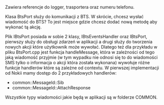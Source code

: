 Zawiera referencje do logger, trasportera oraz numeru telefonu.

Klasa BtsPort służy do komunikacji z BTS. W skrócie, chcesz wysłać wiadomość do BTS? To jest miejsce gdzie chcesz dodać nową metodę aby wykonać tą akcję.

Plik IBtsPort posiada w sobie 2 klasy, IBtsEventsHandler oraz IBtsPort, pierwszy służy do obsługi zdarzeń w aplikacji a drugi służy do tworzenia nowych akcji które użytkownik może wywołać. Dlatego też dla przykładu w pliku BtsPort.cpp jest funkcja handleMessage, która w zależności od tego jaką wiadomość przyjmie (w tym wypadku nie odnosi się to do wiadomości SMS tylko o informacja o akcji która została wykonana) wywołuje różne funkcje handlerów które są zależne od contextu. W pierwszej implementacji od Nokii mamy dostęp do 2 przykładowych handlerów:
- common::MessageId::Sib
- common::MessageId::AttachResponse

Wszystkie typy wiadomości jakie będą w aplikacji są w folderze COMMON.
